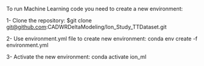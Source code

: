 To run Machine Learning code you need to create a new environment:

1- Clone the repository: $git clone git@github.com:CADWRDeltaModeling/Ion_Study_TTDataset.git 

2- Use environment.yml file to create new environment: conda env create -f environment.yml 

3- Activate the new environment: conda activate ion_ml
